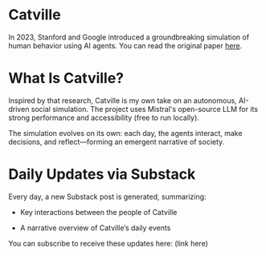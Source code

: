 # Catville
In 2023, Stanford and Google introduced a groundbreaking simulation of human behavior using AI agents. You can read the original paper [here](https://arxiv.org/abs/2304.03442).

# What Is Catville?
Inspired by that research, Catville is my own take on an autonomous, AI-driven social simulation. The project uses Mistral's open-source LLM for its strong performance and accessibility (free to run locally).

The simulation evolves on its own: each day, the agents interact, make decisions, and reflect—forming an emergent narrative of society.

# Daily Updates via Substack
Every day, a new Substack post is generated, summarizing:

- Key interactions between the people of Catville

- A narrative overview of Catville’s daily events

You can subscribe to receive these updates here: (link here)
